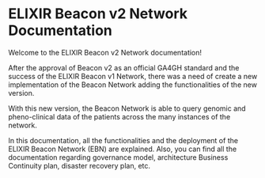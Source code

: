 # ELIXIR Beacon v2 Network Documentation

Welcome to the ELIXIR Beacon v2 Network documentation!

After the approval of Beacon v2 as an official GA4GH standard and the success of the ELIXIR Beacon v1 Network, there was a need of create a new implementation of the Beacon Network adding the functionalities of the new version.

With this new version, the Beacon Network is able to query genomic and pheno-clinical data of the patients across the many instances of the network.

In this documentation, all the functionalities and the deployment of the ELIXIR Beacon Network (EBN) are explained. Also, you can find all the documentation regarding governance model, architecture Business Continuity plan, disaster recovery plan, etc.  